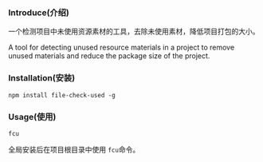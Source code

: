 ### Introduce(介绍)

一个检测项目中未使用资源素材的工具，去除未使用素材，降低项目打包的大小。

A tool for detecting unused resource materials in a project to remove unused materials and reduce the package size of the project.

### Installation(安装)

```
npm install file-check-used -g
```

### Usage(使用)

```
fcu
```

全局安装后在项目根目录中使用 `fcu`命令。
